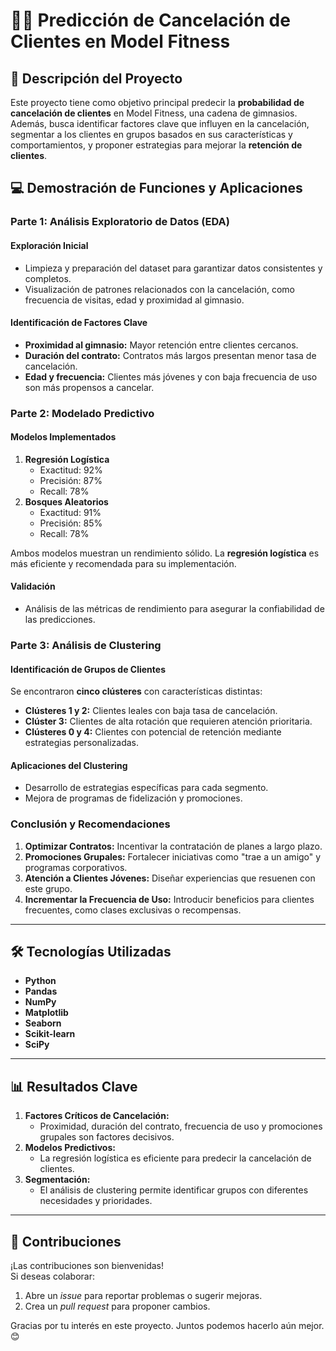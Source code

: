 # 🏋️‍♂️ Predicción de Cancelación de Clientes en Model Fitness

## 📖 Descripción del Proyecto

Este proyecto tiene como objetivo principal predecir la **probabilidad de cancelación de clientes** en Model Fitness, una cadena de gimnasios. Además, busca identificar factores clave que influyen en la cancelación, segmentar a los clientes en grupos basados en sus características y comportamientos, y proponer estrategias para mejorar la **retención de clientes**.

## 💻 Demostración de Funciones y Aplicaciones

### **Parte 1: Análisis Exploratorio de Datos (EDA)**

#### Exploración Inicial
- Limpieza y preparación del dataset para garantizar datos consistentes y completos.
- Visualización de patrones relacionados con la cancelación, como frecuencia de visitas, edad y proximidad al gimnasio.

#### Identificación de Factores Clave
- **Proximidad al gimnasio:** Mayor retención entre clientes cercanos.
- **Duración del contrato:** Contratos más largos presentan menor tasa de cancelación.
- **Edad y frecuencia:** Clientes más jóvenes y con baja frecuencia de uso son más propensos a cancelar.

### **Parte 2: Modelado Predictivo**

#### Modelos Implementados
1. **Regresión Logística**
   - Exactitud: 92%
   - Precisión: 87%
   - Recall: 78%
2. **Bosques Aleatorios**
   - Exactitud: 91%
   - Precisión: 85%
   - Recall: 78%

Ambos modelos muestran un rendimiento sólido. La **regresión logística** es más eficiente y recomendada para su implementación.

#### Validación
- Análisis de las métricas de rendimiento para asegurar la confiabilidad de las predicciones.

### **Parte 3: Análisis de Clustering**

#### Identificación de Grupos de Clientes
Se encontraron **cinco clústeres** con características distintas:
- **Clústeres 1 y 2:** Clientes leales con baja tasa de cancelación.
- **Clúster 3:** Clientes de alta rotación que requieren atención prioritaria.
- **Clústeres 0 y 4:** Clientes con potencial de retención mediante estrategias personalizadas.

#### Aplicaciones del Clustering
- Desarrollo de estrategias específicas para cada segmento.
- Mejora de programas de fidelización y promociones.

### **Conclusión y Recomendaciones**
1. **Optimizar Contratos:** Incentivar la contratación de planes a largo plazo.
2. **Promociones Grupales:** Fortalecer iniciativas como "trae a un amigo" y programas corporativos.
3. **Atención a Clientes Jóvenes:** Diseñar experiencias que resuenen con este grupo.
4. **Incrementar la Frecuencia de Uso:** Introducir beneficios para clientes frecuentes, como clases exclusivas o recompensas.

---

## 🛠 Tecnologías Utilizadas
- **Python**
- **Pandas**
- **NumPy**
- **Matplotlib**
- **Seaborn**
- **Scikit-learn**
- **SciPy**

---

## 📊 Resultados Clave
1. **Factores Críticos de Cancelación:**
   - Proximidad, duración del contrato, frecuencia de uso y promociones grupales son factores decisivos.
2. **Modelos Predictivos:**
   - La regresión logística es eficiente para predecir la cancelación de clientes.
3. **Segmentación:**
   - El análisis de clustering permite identificar grupos con diferentes necesidades y prioridades.

---

## 🤝 Contribuciones

¡Las contribuciones son bienvenidas!  
Si deseas colaborar:  
1. Abre un *issue* para reportar problemas o sugerir mejoras.  
2. Crea un *pull request* para proponer cambios.  

Gracias por tu interés en este proyecto. Juntos podemos hacerlo aún mejor. 😊
